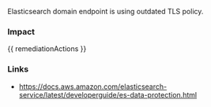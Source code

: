 
Elasticsearch domain endpoint is using outdated TLS policy.

### Impact
<!-- Add Impact here -->

<!-- DO NOT CHANGE -->
{{ remediationActions }}

### Links
- https://docs.aws.amazon.com/elasticsearch-service/latest/developerguide/es-data-protection.html


